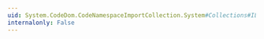 ```yaml
---
uid: System.CodeDom.CodeNamespaceImportCollection.System#Collections#IList#Add(System.Object)
internalonly: False
---
```

